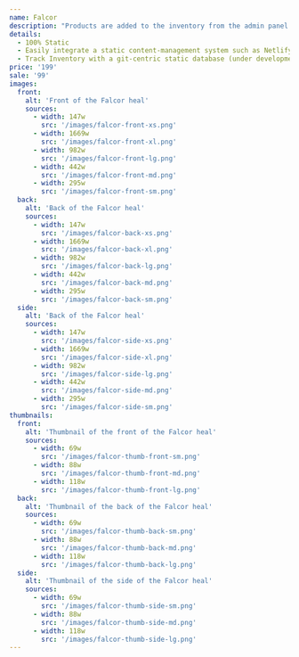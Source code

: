```yaml
---
name: Falcor
description: "Products are added to the inventory from the admin panel. You can access this from the gocommerce.com/admin page. Check it out to learn more.\_"
details:
  - 100% Static
  - Easily integrate a static content-management system such as Netlify-CMS
  - Track Inventory with a git-centric static database (under development)
price: '199'
sale: '99'
images:
  front:
    alt: 'Front of the Falcor heal'
    sources:
      - width: 147w
        src: '/images/falcor-front-xs.png'
      - width: 1669w
        src: '/images/falcor-front-xl.png'
      - width: 982w
        src: '/images/falcor-front-lg.png'
      - width: 442w
        src: '/images/falcor-front-md.png'
      - width: 295w
        src: '/images/falcor-front-sm.png'
  back:
    alt: 'Back of the Falcor heal'
    sources:
      - width: 147w
        src: '/images/falcor-back-xs.png'
      - width: 1669w
        src: '/images/falcor-back-xl.png'
      - width: 982w
        src: '/images/falcor-back-lg.png'
      - width: 442w
        src: '/images/falcor-back-md.png'
      - width: 295w
        src: '/images/falcor-back-sm.png'
  side:
    alt: 'Back of the Falcor heal'
    sources:
      - width: 147w
        src: '/images/falcor-side-xs.png'
      - width: 1669w
        src: '/images/falcor-side-xl.png'
      - width: 982w
        src: '/images/falcor-side-lg.png'
      - width: 442w
        src: '/images/falcor-side-md.png'
      - width: 295w
        src: '/images/falcor-side-sm.png'
thumbnails:
  front:
    alt: 'Thumbnail of the front of the Falcor heal'
    sources:
      - width: 69w
        src: '/images/falcor-thumb-front-sm.png'
      - width: 88w
        src: '/images/falcor-thumb-front-md.png'
      - width: 118w
        src: '/images/falcor-thumb-front-lg.png'
  back:
    alt: 'Thumbnail of the back of the Falcor heal'
    sources:
      - width: 69w
        src: '/images/falcor-thumb-back-sm.png'
      - width: 88w
        src: '/images/falcor-thumb-back-md.png'
      - width: 118w
        src: '/images/falcor-thumb-back-lg.png'
  side:
    alt: 'Thumbnail of the side of the Falcor heal'
    sources:
      - width: 69w
        src: '/images/falcor-thumb-side-sm.png'
      - width: 88w
        src: '/images/falcor-thumb-side-md.png'
      - width: 118w
        src: '/images/falcor-thumb-side-lg.png'
---
```

